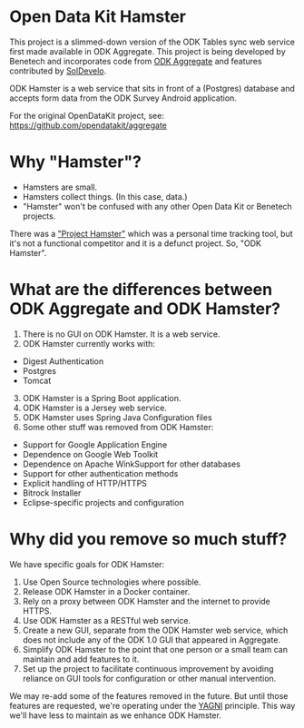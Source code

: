 # Open Data Kit Hamster

This project is a slimmed-down version of the ODK Tables sync web service first made available in ODK Aggregate.  This project is being developed by Benetech and incorporates code from [ODK Aggregate](https://github.com/opendatakit/aggregate) and features contributed by [SolDevelo](http://www.soldevelo.com/).

ODK Hamster is a web service that sits in front of a (Postgres) database and accepts form data from the ODK Survey Android application.

For the original OpenDataKit project, see:
https://github.com/opendatakit/aggregate

# Why "Hamster"?

- Hamsters are small.
- Hamsters collect things.  (In this case, data.)
- "Hamster" won't be confused with any other Open Data Kit or Benetech projects.

There was a ["Project Hamster"](https://projecthamster.wordpress.com/) which was a personal time tracking tool, but it's not a functional competitor and it is a defunct project.  So, "ODK Hamster".

# What are the differences between ODK Aggregate and ODK Hamster?
1. There is no GUI on ODK Hamster.  It is a web service.
2. ODK Hamster currently works with:
  * Digest Authentication
  * Postgres
  * Tomcat
3. ODK Hamster is a Spring Boot application.
4. ODK Hamster is a Jersey web service.
5. ODK Hamster uses Spring Java Configuration files
6. Some other stuff was removed from ODK Hamster:
  * Support for Google Application Engine
  * Dependence on Google Web Toolkit
  * Dependence on Apache WinkSupport for other databases
  * Support for other authentication methods
  * Explicit handling of HTTP/HTTPS
  * Bitrock Installer
  * Eclipse-specific projects and configuration

# Why did you remove so much stuff?

We have specific goals for ODK Hamster:

1. Use Open Source technologies where possible.
2. Release ODK Hamster in a Docker container.
3. Rely on a proxy between ODK Hamster and the internet to provide HTTPS.
4. Use ODK Hamster as a RESTful web service.
5. Create a new GUI, separate from the ODK Hamster web service, which does not include any of the ODK 1.0 GUI that appeared in Aggregate.
6. Simplify ODK Hamster to the point that one person or a small team can maintain and add features to it.
7. Set up the project to facilitate continuous improvement by avoiding reliance on GUI tools for configuration or other manual intervention.

We may re-add some of the features removed in the future.  But until those features are requested, we're operating under the [YAGNI](https://en.wikipedia.org/wiki/You_aren%27t_gonna_need_it) principle.  This way we'll have less to maintain as we enhance ODK Hamster.
